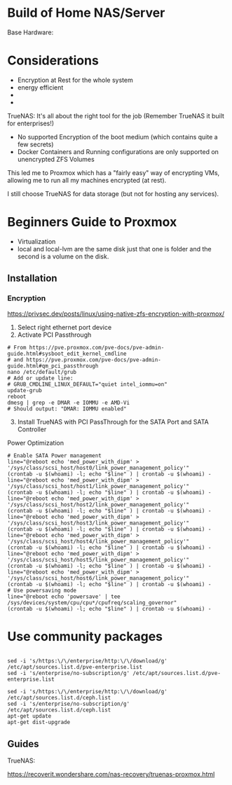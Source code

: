 # Build of Home NAS/Server

Base Hardware: 

# Considerations

- Encryption at Rest for the whole system
- energy efficient
- 
- 

TrueNAS: 
It's all about the right tool for the job (Remember TrueNAS it built for enterprises!)
- No supported Encryption of the boot medium (which contains quite a few secrets)
- Docker Containers and Running configurations are only supported on unencrypted ZFS Volumes

This led me to Proxmox which has a "fairly easy" way of encrypting VMs, allowing me to run all my machines encrypted (at rest). 

I still choose TrueNAS for data storage (but not for hosting any services).


# Beginners Guide to Proxmox

- Virtualization
- local and local-lvm are the same disk just that one is folder and the second is a volume on the disk.




## Installation

### Encryption

https://privsec.dev/posts/linux/using-native-zfs-encryption-with-proxmox/

1. Select right ethernet port device
2. Activate PCI Passthrough
```
# From https://pve.proxmox.com/pve-docs/pve-admin-guide.html#sysboot_edit_kernel_cmdline
# and https://pve.proxmox.com/pve-docs/pve-admin-guide.html#qm_pci_passthrough
nano /etc/default/grub
# Add or update line:
# GRUB_CMDLINE_LINUX_DEFAULT="quiet intel_iommu=on"
update-grub
reboot
dmesg | grep -e DMAR -e IOMMU -e AMD-Vi
# Should output: "DMAR: IOMMU enabled"
```
3. Install TrueNAS with PCI PassThrough for the SATA Port and SATA Controller

Power Optimization
```
# Enable SATA Power management
line="@reboot echo 'med_power_with_dipm' > '/sys/class/scsi_host/host0/link_power_management_policy'"
(crontab -u $(whoami) -l; echo "$line" ) | crontab -u $(whoami) -
line="@reboot echo 'med_power_with_dipm' > '/sys/class/scsi_host/host1/link_power_management_policy'"
(crontab -u $(whoami) -l; echo "$line" ) | crontab -u $(whoami) -
line="@reboot echo 'med_power_with_dipm' > '/sys/class/scsi_host/host2/link_power_management_policy'"
(crontab -u $(whoami) -l; echo "$line" ) | crontab -u $(whoami) -
line="@reboot echo 'med_power_with_dipm' > '/sys/class/scsi_host/host3/link_power_management_policy'"
(crontab -u $(whoami) -l; echo "$line" ) | crontab -u $(whoami) -
line="@reboot echo 'med_power_with_dipm' > '/sys/class/scsi_host/host4/link_power_management_policy'"
(crontab -u $(whoami) -l; echo "$line" ) | crontab -u $(whoami) -
line="@reboot echo 'med_power_with_dipm' > '/sys/class/scsi_host/host5/link_power_management_policy'"
(crontab -u $(whoami) -l; echo "$line" ) | crontab -u $(whoami) -
line="@reboot echo 'med_power_with_dipm' > '/sys/class/scsi_host/host6/link_power_management_policy'"
(crontab -u $(whoami) -l; echo "$line" ) | crontab -u $(whoami) -
# Use powersaving mode
line="@reboot echo 'powersave' | tee /sys/devices/system/cpu/cpu*/cpufreq/scaling_governor"
(crontab -u $(whoami) -l; echo "$line" ) | crontab -u $(whoami) -
```

# Use community packages

```

sed -i 's/https:\/\/enterprise/http:\/\/download/g' /etc/apt/sources.list.d/pve-enterprise.list
sed -i 's/enterprise/no-subscription/g' /etc/apt/sources.list.d/pve-enterprise.list

sed -i 's/https:\/\/enterprise/http:\/\/download/g' /etc/apt/sources.list.d/ceph.list
sed -i 's/enterprise/no-subscription/g' /etc/apt/sources.list.d/ceph.list
apt-get update
apt-get dist-upgrade
```


## Guides




TrueNAS: 

https://recoverit.wondershare.com/nas-recovery/truenas-proxmox.html
